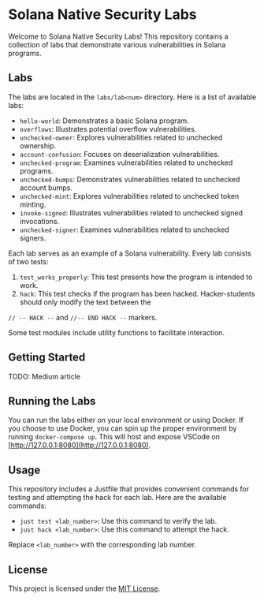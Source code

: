 # Solana Native Security Labs

Welcome to Solana Native Security Labs! This repository contains a collection of labs that demonstrate various vulnerabilities in Solana programs.

## Labs

The labs are located in the `labs/lab<num>` directory. Here is a list of available labs:

- `hello-world`: Demonstrates a basic Solana program.
- `overflows`: Illustrates potential overflow vulnerabilities.
- `unchecked-owner`: Explores vulnerabilities related to unchecked ownership.
- `account-confusion`: Focuses on deserialization vulnerabilities.
- `unchecked-program`: Examines vulnerabilities related to unchecked programs.
- `unchecked-bumps`: Demonstrates vulnerabilities related to unchecked account bumps.
- `unchecked-mint`: Explores vulnerabilities related to unchecked token minting.
- `invoke-signed`: Illustrates vulnerabilities related to unchecked signed invocations.
- `unchecked-signer`: Examines vulnerabilities related to unchecked signers.

Each lab serves as an example of a Solana vulnerability. Every lab consists of two tests:

1. `test_works_properly`: This test presents how the program is intended to work.
2. `hack`: This test checks if the program has been hacked. Hacker-students should only modify the text between the

 `// -- HACK --` and `//-- END HACK --` markers.

Some test modules include utility functions to facilitate interaction.

## Getting Started

TODO: Medium article

## Running the Labs

You can run the labs either on your local environment or using Docker. If you choose to use Docker, you can spin up the proper environment by running `docker-compose up`. This will host and expose VSCode on [http://127.0.0.1:8080](http://127.0.0.1:8080).

## Usage

This repository includes a Justfile that provides convenient commands for testing and attempting the hack for each lab. Here are the available commands:

- `just test <lab_number>`: Use this command to verify the lab.
- `just hack <lab_number>`: Use this command to attempt the hack.

Replace `<lab_number>` with the corresponding lab number.

## License

This project is licensed under the [MIT License](LICENSE).
